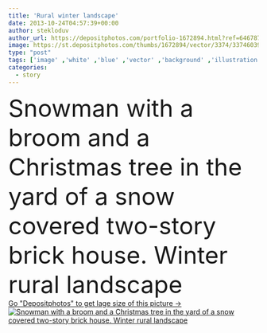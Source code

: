 ```yaml
---
title: 'Rural winter landscape'
date: 2013-10-24T04:57:39+00:00
author: stekloduv
author_url: https://depositphotos.com/portfolio-1672894.html?ref=64678756
image: https://st.depositphotos.com/thumbs/1672894/vector/3374/33746039/api_thumb_450.jpg?forcejpeg=true
type: "post"
tags: ['image' ,'white' ,'blue' ,'vector' ,'background' ,'illustration' ,'painting' ,'sky' ,'christmas' ,'decoration' ,'holiday' ,'new' ,'season' ,'scene' ,'nature' ,'abstract' ,'rural' ,'tree' ,'silhouette' ,'cartoon' ,'landscape' ,'dusk' ,'snowflake' ,'december' ,'snow' ,'snowman' ,'star' ,'winter' ,'year' ,'carrot' ,'hat' ,'house' ,'urban' ,'windows' ,'night' ,'forest' ,'with' ,'countryside' ,'wood' ,'brick' ,'magic' ,'moon' ,'in' ,'covered' ,'country' ,'cleaner' ,'of' ,'chimney' ,'yard' ,'the' ]
categories: 
  - story
---
```

<div aling="center">
            <font size="60"> Snowman with a broom and a Christmas tree in the yard of a snow covered two-story brick house. Winter rural landscape</font>   
</div>
<div>
    <a href='https://st.depositphotos.com/thumbs/1672894/vector/3374/33746039/api_thumb_450.jpg?forcejpeg=true?ref=64678756' target=_blank > Go "Depositphotos" to get lage size of this picture ->
        <img href='https://st.depositphotos.com/thumbs/1672894/vector/3374/33746039/api_thumb_450.jpg?forcejpeg=true?ref=64678756' src='https://st.depositphotos.com/1672894/3374/v/950/depositphotos_33746039-stock-illustration-rural-winter-landscape.jpg?forcejpeg=true' alt='Snowman with a broom and a Christmas tree in the yard of a snow covered two-story brick house. Winter rural landscape' >
    </a>
</div>
